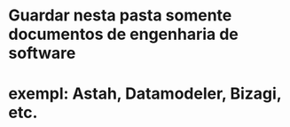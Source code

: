 # Guardar nesta pasta somente documentos de engenharia de software
# exempl: Astah, Datamodeler, Bizagi, etc.
